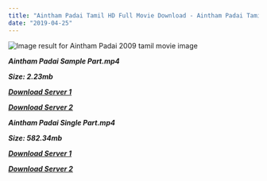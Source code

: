 ```yaml
---
title: "Aintham Padai Tamil HD Full Movie Download - Aintham Padai Tamil HD Movie Download"
date: "2019-04-25"
---
```


![Image result for Aintham Padai 2009 tamil movie image](https://upload.wikimedia.org/wikipedia/en/thumb/c/c8/Aintham_Padai.jpg/220px-Aintham_Padai.jpg)

**_Aintham Padai Sample Part.mp4_**

**_Size: 2.23mb_**

**_[Download Server 1](http://b7.wetransfer.vip/files/Tamil{2c088f659142c0283fde3b45bf50b63be20aae7f704a2f0bf67686df6392cb2e}20Movies/Tamil{2c088f659142c0283fde3b45bf50b63be20aae7f704a2f0bf67686df6392cb2e}20Recent{2c088f659142c0283fde3b45bf50b63be20aae7f704a2f0bf67686df6392cb2e}20Movies/Ainthaam{2c088f659142c0283fde3b45bf50b63be20aae7f704a2f0bf67686df6392cb2e}20Padai{2c088f659142c0283fde3b45bf50b63be20aae7f704a2f0bf67686df6392cb2e}20(2009)/Ainthaam{2c088f659142c0283fde3b45bf50b63be20aae7f704a2f0bf67686df6392cb2e}20Padai{2c088f659142c0283fde3b45bf50b63be20aae7f704a2f0bf67686df6392cb2e}20HDRip/Ainthaam{2c088f659142c0283fde3b45bf50b63be20aae7f704a2f0bf67686df6392cb2e}20Padai{2c088f659142c0283fde3b45bf50b63be20aae7f704a2f0bf67686df6392cb2e}20(2009){2c088f659142c0283fde3b45bf50b63be20aae7f704a2f0bf67686df6392cb2e}20Sample{2c088f659142c0283fde3b45bf50b63be20aae7f704a2f0bf67686df6392cb2e}20(640x360).mp4)_**

**_[Download Server 2](http://b7.wetransfer.vip/files/Tamil{2c088f659142c0283fde3b45bf50b63be20aae7f704a2f0bf67686df6392cb2e}20Movies/Tamil{2c088f659142c0283fde3b45bf50b63be20aae7f704a2f0bf67686df6392cb2e}20Recent{2c088f659142c0283fde3b45bf50b63be20aae7f704a2f0bf67686df6392cb2e}20Movies/Ainthaam{2c088f659142c0283fde3b45bf50b63be20aae7f704a2f0bf67686df6392cb2e}20Padai{2c088f659142c0283fde3b45bf50b63be20aae7f704a2f0bf67686df6392cb2e}20(2009)/Ainthaam{2c088f659142c0283fde3b45bf50b63be20aae7f704a2f0bf67686df6392cb2e}20Padai{2c088f659142c0283fde3b45bf50b63be20aae7f704a2f0bf67686df6392cb2e}20HDRip/Ainthaam{2c088f659142c0283fde3b45bf50b63be20aae7f704a2f0bf67686df6392cb2e}20Padai{2c088f659142c0283fde3b45bf50b63be20aae7f704a2f0bf67686df6392cb2e}20(2009){2c088f659142c0283fde3b45bf50b63be20aae7f704a2f0bf67686df6392cb2e}20Sample{2c088f659142c0283fde3b45bf50b63be20aae7f704a2f0bf67686df6392cb2e}20(640x360).mp4)_**

**_Aintham Padai Single Part.mp4_**

**_Size: 582.34mb_**

**_[Download Server 1](http://b7.wetransfer.vip/files/Tamil{2c088f659142c0283fde3b45bf50b63be20aae7f704a2f0bf67686df6392cb2e}20Movies/Tamil{2c088f659142c0283fde3b45bf50b63be20aae7f704a2f0bf67686df6392cb2e}20Recent{2c088f659142c0283fde3b45bf50b63be20aae7f704a2f0bf67686df6392cb2e}20Movies/Ainthaam{2c088f659142c0283fde3b45bf50b63be20aae7f704a2f0bf67686df6392cb2e}20Padai{2c088f659142c0283fde3b45bf50b63be20aae7f704a2f0bf67686df6392cb2e}20(2009)/Ainthaam{2c088f659142c0283fde3b45bf50b63be20aae7f704a2f0bf67686df6392cb2e}20Padai{2c088f659142c0283fde3b45bf50b63be20aae7f704a2f0bf67686df6392cb2e}20HDRip/Ainthaam{2c088f659142c0283fde3b45bf50b63be20aae7f704a2f0bf67686df6392cb2e}20Padai{2c088f659142c0283fde3b45bf50b63be20aae7f704a2f0bf67686df6392cb2e}20(2009){2c088f659142c0283fde3b45bf50b63be20aae7f704a2f0bf67686df6392cb2e}20Single{2c088f659142c0283fde3b45bf50b63be20aae7f704a2f0bf67686df6392cb2e}20Part{2c088f659142c0283fde3b45bf50b63be20aae7f704a2f0bf67686df6392cb2e}20(640x360).mp4)_**

**_[Download Server 2](http://b7.wetransfer.vip/files/Tamil{2c088f659142c0283fde3b45bf50b63be20aae7f704a2f0bf67686df6392cb2e}20Movies/Tamil{2c088f659142c0283fde3b45bf50b63be20aae7f704a2f0bf67686df6392cb2e}20Recent{2c088f659142c0283fde3b45bf50b63be20aae7f704a2f0bf67686df6392cb2e}20Movies/Ainthaam{2c088f659142c0283fde3b45bf50b63be20aae7f704a2f0bf67686df6392cb2e}20Padai{2c088f659142c0283fde3b45bf50b63be20aae7f704a2f0bf67686df6392cb2e}20(2009)/Ainthaam{2c088f659142c0283fde3b45bf50b63be20aae7f704a2f0bf67686df6392cb2e}20Padai{2c088f659142c0283fde3b45bf50b63be20aae7f704a2f0bf67686df6392cb2e}20HDRip/Ainthaam{2c088f659142c0283fde3b45bf50b63be20aae7f704a2f0bf67686df6392cb2e}20Padai{2c088f659142c0283fde3b45bf50b63be20aae7f704a2f0bf67686df6392cb2e}20(2009){2c088f659142c0283fde3b45bf50b63be20aae7f704a2f0bf67686df6392cb2e}20Single{2c088f659142c0283fde3b45bf50b63be20aae7f704a2f0bf67686df6392cb2e}20Part{2c088f659142c0283fde3b45bf50b63be20aae7f704a2f0bf67686df6392cb2e}20(640x360).mp4)_**
